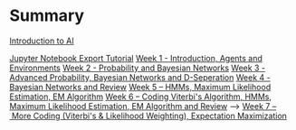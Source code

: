 # Summary

[Introduction to AI](./index.md)
<!-- - [Week 1,2 - Data, Numpy, Matrices, Error/Loss functions and Regression](./week1_2/index.md) -->
[Jupyter Notebook Export Tutorial](./export.md)
[Week 1 - Introduction, Agents and Environments](./week1/index.md)
[Week 2 - Probability and Bayesian Networks](./week2/index.md)
[Week 3 - Advanced Probability, Bayesian Networks and D-Seperation](./week3/index.md)
[Week 4 - Bayesian Networks and Review](./week4/index.md)
[Week 5 – HMMs, Maximum Likelihood Estimation, EM Algorithm](./week5/index.md)
[Week 6 – Coding Viterbi's Algorithm, HMMs, Maximum Likelihood Estimation, EM Algorithm and Review](./week6/index.md) -->
[Week 7 – More Coding (Viterbi's & Likelihood Weighting), Expectation Maximization](./week7/index.md)
<!-- - [Week 8 - ](./week8/index.md) -->
<!-- - [Week 9 - ](./week9/index.md) -->
<!-- - [Week 10 - ](./week10/index.md) -->
